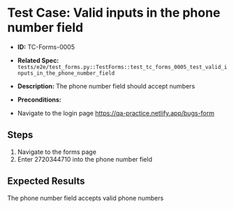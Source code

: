 # Test Case: Valid inputs in the phone number field
- **ID:** TC-Forms-0005
- **Related Spec:** `tests/e2e/test_forms.py::TestForms::test_tc_forms_0005_test_valid_inputs_in_the_phone_number_field`
- **Description:** The phone number field should  accept numbers 

- **Preconditions:**
- Navigate to the login page https://qa-practice.netlify.app/bugs-form

## Steps 
1. Navigate to the forms page 
2. Enter 2720344710 into the phone number  field


## Expected Results
The phone number field accepts valid phone numbers
